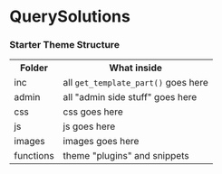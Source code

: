 # QuerySolutions

### Starter Theme Structure

<table>
  <tr>
    <th>Folder</th>
    <th>What inside</th>
  </tr>
  <tr>
    <td>inc</td>
    <td>all <code>get_template_part()</code> goes here</td>
  </tr>
  <tr>
    <td>admin</td>
    <td>all "admin side stuff" goes here</td>
  </tr>
  <tr>
    <td>css</td>
    <td>css goes here</td>
  </tr>
  <tr>
    <td>js</td>
    <td>js goes here</td>
  </tr>
  <tr>
    <td>images</td>
    <td>images goes here</td>
  </tr> 
  <tr>
    <td>functions</td>
    <td>theme "plugins" and snippets</td>
  </tr>   
</table>
